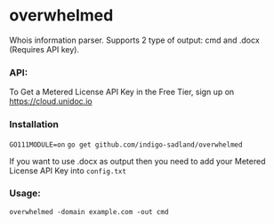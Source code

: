 # overwhelmed

Whois information parser. Supports 2 type of output: cmd and .docx (Requires API key). 

### API:
To Get a Metered License API Key in the Free Tier, sign up on https://cloud.unidoc.io

### Installation
`GO111MODULE=on`
`go get github.com/indigo-sadland/overwhelmed`

If you want to use .docx as output then you need to add your Metered License API Key into `config.txt`

### Usage:
`overwhelmed -domain example.com -out cmd`
